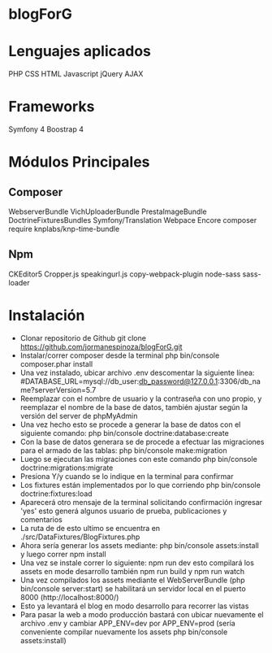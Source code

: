 # blogForG

# Lenguajes aplicados

PHP
CSS
HTML
Javascript
jQuery
AJAX

# Frameworks
Symfony 4
Boostrap 4

# Módulos Principales

Composer
--
WebserverBundle
VichUploaderBundle
PrestaImageBundle
DoctrineFixturesBundles
Symfony/Translation
Webpace Encore
composer require knplabs/knp-time-bundle

Npm
--
CKEditor5
Cropper.js
speakingurl.js
copy-webpack-plugin
node-sass
sass-loader

# Instalación
* Clonar repositorio de Github git clone https://github.com/jormanespinoza/blogForG.git
* Instalar/correr composer desde la terminal php bin/console composer.phar install
* Una vez instalado, ubicar archivo .env descomentar la siguiente línea:
#DATABASE_URL=mysql://db_user:db_password@127.0.0.1:3306/db_name?serverVersion=5.7
* Reemplazar con el nombre de usuario y la contraseña con uno propio, y reemplazar el nombre de la base de datos, también ajustar según la versión del server de phpMyAdmin
* Una vez hecho esto se procede a generar la base de datos con el siguiente comando: php bin/console doctrine:database:create
* Con la base de datos generara se de procede a efectuar las migraciones para el armado de las tablas: php bin/console make:migration
* Luego se ejecutan las migraciones con este comando php bin/console doctrine:migrations:migrate
* Presiona Y/y cuando se lo indique en la terminal para confirmar
* Los fixtures están implementados por lo que corriendo php bin/console doctrine:fixtures:load
* Aparecerá otro mensaje de la terminal solicitando confirmación ingresar 'yes' esto generá algunos usuario de prueba, publicaciones y comentarios
* La ruta de de esto ultimo se encuentra en ./src/DataFixtures/BlogFixtures.php
* Ahora sería generar los assets mediante: php bin/console assets:install y luego correr npm install
* Una vez se instale correr lo siguiente: npm run dev esto compilará los assets en mode desarrollo también npm run build y npm run watch
* Una vez compilados los assets mediante el WebServerBundle (php bin/console server:start) se habilitará un servidor local en el puerto 8000 (http://localhost:8000/)
* Esto ya levantará el blog en modo desarrollo para recorrer las vistas
* Para pasar la web a modo producción bastará con ubicar nuevamente el archivo .env y cambiar APP_ENV=dev por APP_ENV=prod (sería conveniente compilar nuevamente los assets php bin/console assets:install)